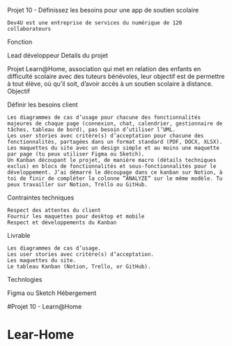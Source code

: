 Projet 10 - Définissez les besoins pour une app de soutien scolaire

    Dev4U est une entreprise de services du numérique de 120 collaborateurs

Fonction

Lead développeur
Details du projet

Projet Learn@Home, association qui met en relation des enfants en difficulté scolaire avec des tuteurs bénévoles, leur objectif est de permettre à tout élève, où qu’il soit, d’avoir accès à un soutien scolaire à distance.
Objectif

Définir les besoins client

    Les diagrammes de cas d’usage pour chacune des fonctionnalités majeures de chaque page (connexion, chat, calendrier, gestionnaire de tâches, tableau de bord), pas besoin d’utiliser l’UML.
    Les user stories avec critère(s) d’acceptation pour chacune des fonctionnalités, partagées dans un format standard (PDF, DOCX, XLSX). Les maquettes du site avec un design simple et au moins une maquette par page (tu peux utiliser Figma ou Sketch).
    Un Kanban découpant le projet, de manière macro (détails techniques exclus) en blocs de fonctionnalités et sous-fonctionnalités pour le développement. J’ai démarré le découpage dans ce kanban sur Notion, à toi de finir de compléter la colonne ”ANALYZE” sur le même modèle. Tu peux travailler sur Notion, Trello ou GitHub.

Contraintes techniques

    Respect des attentes du client
    Fournir les maquettes pour desktop et mobile
    Respect et développements du Kanban

Livrable

    Les diagrammes de cas d’usage.
    Les user stories avec critère(s) d’acceptation.
    Les maquettes du site.
    Le tableau Kanban (Notion, Trello, or GitHub).

Technlogies

Figma ou Sketch
Hébergement

#Projet 10 - Learn@Home

# Lear-Home
